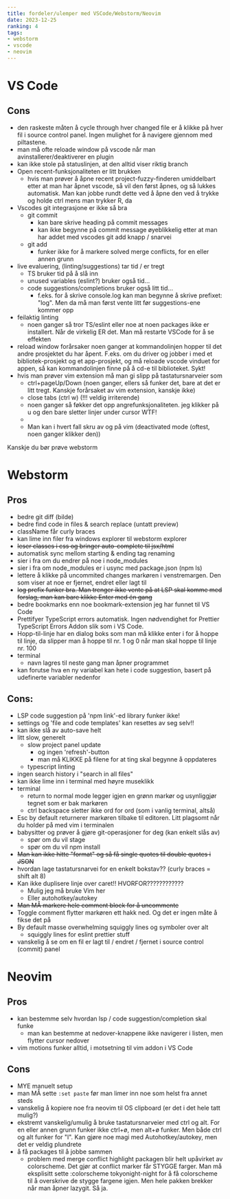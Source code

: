 ```yaml
---
title: fordeler/ulemper med VSCode/Webstorm/Neovim
date: 2023-12-25
ranking: 4
tags:
- webstorm
- vscode
- neovim
---
```


# VS Code 

## Cons

- den raskeste måten å cycle through hver changed file er å klikke på hver fil i source control panel. Ingen mulighet for å navigere gjennom med piltastene.
- man må ofte reloade window på vscode når man avinstallerer/deaktiverer en plugin
- kan ikke stole på statuslinjen, at den alltid viser riktig branch
- Open recent-funksjonaliteten er litt brukken
  - hvis man prøver å åpne recent project-fuzzy-finderen umiddelbart etter at man har åpnet vscode, så vil den først åpnes, og så lukkes automatisk. Man kan jobbe rundt dette ved å åpne den ved å trykke og holde ctrl mens man trykker R, da
- Vscodes git integrasjone er ikke så bra
  - git commit
    - kan bare skrive heading på commit messages
    - kan ikke begynne på commit message øyeblikkelig etter at man har addet med vscodes git add knapp / snarvei
  - git add
    - funker ikke for å markere solved merge conflicts, for en eller annen grunn
- live evaluering, (linting/suggestions) tar tid / er tregt
  - TS bruker tid på å slå inn
  - unused variables (eslint?) bruker også tid...
  - code suggestions/completions bruker også litt tid...
    - f.eks. for å skrive console.log kan man begynne å skrive prefixet: "log". Men da må man først vente litt før suggestions-ene kommer opp
- feilaktig linting
  - noen ganger så tror TS/eslint eller noe at noen packages ikke er installert. Når de virkelig ER det. Man må restarte VSCode for å se effekten
- reload window forårsaker noen ganger at kommandolinjen hopper til det andre prosjektet du har åpent. F.eks. om du driver og jobber i med et bibliotek-prosjekt og et app-prosjekt, og må reloade vscode vinduet for appen, så kan kommandolinjen finne på å cd-e til biblioteket. Sykt!
- hvis man prøver vim extension må man gi slipp på tastatursnarveier som
  - ctrl+pageUp/Down (noen ganger, ellers så funker det, bare at det er litt tregt. Kanskje forårsaket av vim extension, kanskje ikke)
  - close tabs (ctrl w) (!!! veldig irriterende)
  - noen ganger så føkker det opp angrefunksjonaliteten. jeg klikker på u og den bare sletter linjer under cursor WTF!
  - 
  - Man kan i hvert fall skru av og på vim (deactivated mode (oftest, noen ganger klikker den))

Kanskje du bør prøve webstorm

# Webstorm

## Pros

- bedre git diff (bilde)
- bedre find code in files & search replace (untatt preview)
- className får curly braces
- kan lime inn filer fra windows explorer til webstorm explorer
- ~~leser classes i css og bringer auto-complete til jsx/html~~
- automatisk sync mellom starting & ending tag renaming
- sier i fra om du endrer på noe i node_modules
- sier i fra om node_modules er i usync med package.json (npm ls)
- lettere å klikke på uncommited changes markøren i venstremargen. Den som viser at noe er fjernet, endret eller lagt til
- ~~log prefix funker bra. Man trenger ikke vente på at LSP skal komme med forslag, man kan bare klikke Enter med én gang~~
- bedre bookmarks enn noe bookmark-extension jeg har funnet til VS Code
- Prettifyer TypeScript errors automatisk. Ingen nødvendighet for Prettier TypeScript Errors Addon slik som i VS Code.
- Hopp-til-linje har en dialog boks som man må klikke enter i for å hoppe til linje, da slipper man å hoppe til nr. 1 og 0 når man skal hoppe til linje nr. 100
- terminal
  - navn lagres til neste gang man åpner programmet
- kan forutse hva en ny variabel kan hete i code suggestion, basert på udefinerte variabler nedenfor

## Cons:

- LSP code suggestion på 'npm link'-ed library funker ikke!
- settings og 'file and code templates' kan resettes av seg selv!!
- kan ikke slå av auto-save helt
- litt slow, generelt
  - slow project panel update
    - og ingen 'refresh'-button
    - man må KLIKKE på filene for at ting skal begynne å oppdateres
  - typescript linting
- ingen search history i "search in all files"
- kan ikke lime inn i terminal med høyre museklikk
- terminal
  - return to normal mode legger igjen en grønn markør og usynliggjør tegnet som er bak markøren
  - ctrl backspace sletter ikke ord for ord (som i vanlig terminal, altså)
- Esc by default returnerer markøren tilbake til editoren. Litt plagsomt når du holder på med vim i terminalen
- babysitter og prøver å gjøre git-operasjoner for deg (kan enkelt slås av)
  - spør om du vil stage
  - spør om du vil npm install
- ~~Man kan ikke hitte "format" og så få single quotes til double quotes i JSON~~
- hvordan lage tastatursnarvei for en enkelt bokstav?? (curly braces = shift alt 8)
- Kan ikke duplisere linje over caret!! HVORFOR????????????
  - Mulig jeg må bruke Vim her
  - Eller autohotkey/autokey
- ~~Man MÅ markere hele comment block for å uncommente~~
- Toggle comment flytter markøren ett hakk ned. Og det er ingen måte å fikse det på
- By default masse overwhelming squiggly lines og symboler over alt
  - squiggly lines for eslint prettier stuff
- vanskelig å se om en fil er lagt til / endret / fjernet i source control (commit) panel

# Neovim

## Pros

- kan bestemme selv hvordan lsp / code suggestion/completion skal funke
  - man kan bestemme at nedover-knappene ikke navigerer i listen, men flytter cursor nedover
- vim motions funker alltid, i motsetning til vim addon i VS Code

## Cons

- MYE manuelt setup
- man MÅ sette `:set paste` før man limer inn noe som helst fra annet steds
- vanskelig å kopiere noe fra neovim til OS clipboard (er det i det hele tatt mulig?)
- ekstremt vanskelig/umulig å bruke tastatursnarveier med ctrl og alt. For en eller annen grunn funker ikke ctrl+ø, men alt+ø funker. Men både ctrl og alt funker for "l". Kan gjøre noe magi med Autohotkey/autokey, men det er veldig plundrete
- å få packages til å jobbe sammen
  - problem med merge conflict highlight packagen blir helt upåvirket av colorscheme. Det gjør at conflict marker får STYGGE farger. Man må eksplisitt sette :colorscheme tokyonight-night for å få colorscheme til å overskrive de stygge fargene igjen. Men hele pakken brekker når man åpner lazygit. Så ja.
